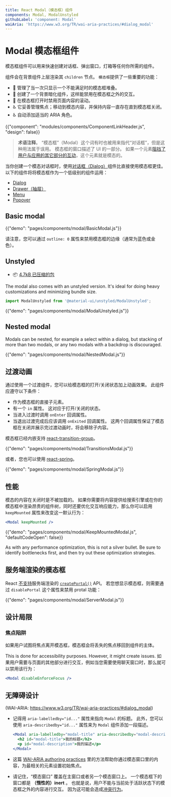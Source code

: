 ```yaml
---
title: React Modal（模态框）组件
components: Modal, ModalUnstyled
githubLabel: 'component: Modal'
waiAria: 'https://www.w3.org/TR/wai-aria-practices/#dialog_modal'
---
```


# Modal 模态框组件

<p class="description">模态框组件可以用来快速创建对话框、弹出窗口，灯箱等任何你所需的组件。</p>

组件会在背景组件上层渲染其 `children` 节点。 `模态框`提供了一些重要的功能：

- 💄 管理了当一次只显示一个不能满足时的模态框堆叠。
- 🔐 创建了一个背景暗化组件，这样能禁用在模态框之外的交互。
- 🔐 在模态框打开时禁用页面内容的滚动。
- ♿️ 它妥善管理焦点；移动到模态内容，并保持内容一直存在直到模态框关闭。
- ♿️ 自动添加适当的 ARIA 角色。

{{"component": "modules/components/ComponentLinkHeader.js", "design": false}}

> **术语注释**。 “模态框”（Modal）这个词有时也被用来指代“对话框”，但是这种用法属于误用。 模态框的窗口描述了 UI 的一部分。 如果一个元素[阻挡了用户与应用的其它部分的互动](https://en.wikipedia.org/wiki/Modal_window)，这个元素就是模态的。

当你创建一个模态对话框时，使用[对话框（Dialog）](/components/dialogs/)组件比直接使用模态框更佳。 以下的组件将将模态框作为一个低级别的组件运用：

- [Dialog](/components/dialogs/)
- [Drawer（抽屉）](/components/drawers/)
- [Menu](/components/menus/)
- [Popover](/components/popover/)

## Basic modal

{{"demo": "pages/components/modal/BasicModal.js"}}

请注意，您可以通过 `outline: 0` 属性来禁用模态框的边缘（通常为蓝色或金色）。

## Unstyled

- 📦 [4.7kB 已压缩的包](https://bundlephobia.com/package/@material-ui/unstyled@next)

The modal also comes with an unstyled version. It's ideal for doing heavy customizations and minimizing bundle size.

```js
import ModalUnstyled from '@material-ui/unstyled/ModalUnstyled';
```

{{"demo": "pages/components/modal/ModalUnstyled.js"}}

## Nested modal

Modals can be nested, for example a select within a dialog, but stacking of more than two modals, or any two modals with a backdrop is discouraged.

{{"demo": "pages/components/modal/NestedModal.js"}}

## 过渡动画

通过使用一个过渡组件，您可以给模态框的打开/关闭状态加上动画效果。 此组件应遵守以下条件：

- 作为模态框的直接子元素。
- 有一个 `in` 属性。 这对应于打开/关闭的状态。
- 当进入过渡时调用 `onEnter` 回调属性。
- 当退出过渡完成后应该调用 `onExited` 回调属性。 这两个回调属性保证了模态框在关闭并展示完过渡动画时，将会移除子内容。

模态框已经内嵌支持  [react-transition-group](https://github.com/reactjs/react-transition-group)。

{{"demo": "pages/components/modal/TransitionsModal.js"}}

或者，您也可以使用 [react-spring](https://github.com/pmndrs/react-spring)。

{{"demo": "pages/components/modal/SpringModal.js"}}

## 性能

模态的内容在关闭时是不被加载的。 如果你需要将内容提供给搜索引擎或在你的模态框中渲染昂贵的组件树，同时还要优化交互响应能力，那么你可以启用 `keepMounted` 属性来改变这一默认行为：

```jsx
<Modal keepMounted />
```

{{"demo": "pages/components/modal/KeepMountedModal.js", "defaultCodeOpen": false}}

As with any performance optimization, this is not a silver bullet. Be sure to identify bottlenecks first, and then try out these optimization strategies.

## 服务端渲染的模态框

React [不支持](https://github.com/facebook/react/issues/13097)服务端渲染的 [`createPortal()`](https://reactjs.org/docs/portals.html) API。 若您想显示模态框，则需要通过 `disablePortal`  这个属性来禁用 protal 功能：

{{"demo": "pages/components/modal/ServerModal.js"}}

## 设计局限

### 焦点陷阱

如果用户试图将焦点离开模态框，模态框会将丢失的焦点移回到组件的主体。

This is done for accessibility purposes. However, it might create issues. 如果用户需要与页面的其他部分进行交互，例如当您需要使用聊天窗口时，那么就可以禁用该行为：

```jsx
<Modal disableEnforceFocus />
```

## 无障碍设计

(WAI-ARIA: https://www.w3.org/TR/wai-aria-practices/#dialog_modal)

- 记得用 `aria-labelledby="id..."` 属性来指向 `Modal` 的标题。 此外，您可以使用 `aria-describedby="id..."` 属性来为 `Modal` 组件添加一段描述。

  ```jsx
  <Modal aria-labelledby="modal-title" aria-describedby="modal-description">
    <h2 id="modal-title">我的标题</h2>
    <p id="modal-description">我的描述</p>
  </Modal>
  ```

- 这篇 [WAI-ARIA authoring practices](https://www.w3.org/TR/wai-aria-practices/examples/dialog-modal/dialog.html) 里的方法帮助你通过模态窗口里的内容，为最相关的元素设置初始焦点。
- 请记住，“模态窗口” 覆盖在主窗口或者另一个模态窗口上。 一个模态框下的窗口都是 **（惰性的）inert** 。 也就是说，用户不能与当前处于活跃状态下的模态框之外的内容进行交互。 因为这可能会造成[冲突行为](#focus-trap)。
